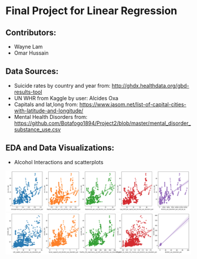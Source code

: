# Final Project for Linear Regression
## Contributors:
- Wayne Lam
- Omar Hussain

## Data Sources:
- Suicide rates by country and year from: http://ghdx.healthdata.org/gbd-results-tool
- UN WHR from Kaggle by user: Alcides Oxa
- Capitals and lat,long from: https://www.jasom.net/list-of-capital-cities-with-latitude-and-longitude/
- Mental Health Disorders from: https://github.com/Botafogo1894/Project2/blob/master/mental_disorder_substance_use.csv

## EDA and Data Visualizations:
- Alcohol Interactions and scatterplots

![Alcohol Plots1](sns_regplots1.png)
![Alcohol Plots2](sns_regplots2.png)
